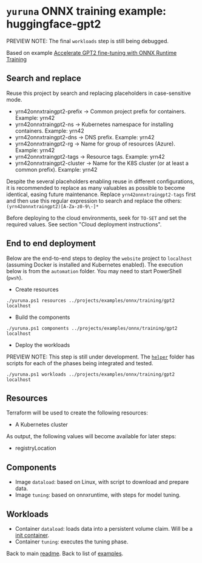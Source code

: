 # `yuruna` ONNX training example: huggingface-gpt2

PREVIEW NOTE: The final `workloads` step is still being debugged.

Based on example [Accelerate GPT2 fine-tuning with ONNX Runtime Training](https://github.com/microsoft/onnxruntime-training-examples/tree/master/huggingface-gpt2)

## Search and replace

Reuse this project by search and replacing placeholders in case-sensitive mode.

- yrn42onnxtraingpt2-prefix -> Common project prefix for containers. Example: yrn42
- yrn42onnxtraingpt2-ns -> Kubernetes namespace for installing containers. Example: yrn42
- yrn42onnxtraingpt2-dns -> DNS prefix. Example: yrn42
- yrn42onnxtraingpt2-rg -> Name for group of resources (Azure). Example: yrn42
- yrn42onnxtraingpt2-tags -> Resource tags. Example: yrn42
- yrn42onnxtraingpt2-cluster -> Name for the K8S cluster (or at least a common prefix). Example: yrn42

Despite the several placeholders enabling reuse in different configurations, it is recommended to replace as many valuables as possible to become identical, easing future maintenance. Replace `yrn42onnxtraingpt2-tags` first and then use this regular expression to search and replace the others:  `(yrn42onnxtraingpt2)[A-Za-z0-9\-]*`

Before deploying to the cloud environments, seek for `TO-SET` and set the required values. See section "Cloud deployment instructions".

## End to end deployment

Below are the end-to-end steps to deploy the `website` project to `localhost` (assuming Docker is installed and Kubernetes enabled). The execution below is from the `automation` folder. You may need to start PowerShell (`pwsh`).

- Create resources

```shell
./yuruna.ps1 resources ../projects/examples/onnx/training/gpt2 localhost
```

- Build the components

```shell
./yuruna.ps1 components ../projects/examples/onnx/training/gpt2 localhost
```

- Deploy the  workloads

PREVIEW NOTE: This step is still under development. The [`helper`](./workloads/helper/) folder has scripts for each of the phases being integrated and tested.

```shell
./yuruna.ps1 workloads ../projects/examples/onnx/training/gpt2 localhost
```

## Resources

Terraform will be used to create the following resources:

- A Kubernetes cluster

As output, the following values will become available for later steps:

- registryLocation

## Components

- Image `dataload`: based on Linux, with script to download and prepare data.
- Image `tuning`: based on onnxruntime, with steps for model tuning.

## Workloads

- Container `dataload`: loads data into a persistent volume claim. Will be a [init container](https://kubernetes.io/docs/concepts/workloads/pods/init-containers/).
- Container `tuning`: executes the tuning phase.

Back to main [readme](../../../../../README.md). Back to list of [examples](../../../README.md).
